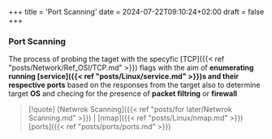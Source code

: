 +++
title = 'Port Scanning'
date = 2024-07-22T09:10:24+02:00
draft = false
+++

### Port Scanning 
The process of probing the taget with the specyfic [TCP]({{< ref "posts/Network/Ref_OSI/TCP.md" >}}) flags with the aim of **enumerating running [service]({{< ref "posts/Linux/service.md" >}})s and their respective ports** based on the responses from the target also to determine target **OS** and checing for the presence of **packet filtring** or **firewall**  

>[!quote] [Netwrok Scanning]({{< ref "posts/for later/Netwrok Scanning.md" >}}) | [nmap]({{< ref "posts/Linux/nmap.md" >}}) [ports]({{< ref "posts/ports/ports.md" >}})